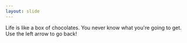 ```yaml
---
layout: slide
---
```

Life is like a box of chocolates. You never know what you're going to get.
Use the left arrow to go back!
